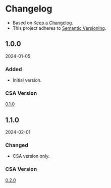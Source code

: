 # Changelog
- Based on [Keep a Changelog](https://keepachangelog.com/en/1.1.0/).
- This project adheres to [Semantic Versioning](https://semver.org/spec/v2.0.0.html).

## 1.0.0
2024-01-05

### Added
- Initial version.

### CSA Version
[0.1.0](../../CHANGELOG.md#010)

## 1.1.0
2024-02-01

### Changed
- CSA version only.

### CSA Version
[0.2.0](../../CHANGELOG.md#020)
